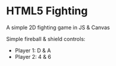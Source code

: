 # HTML5 Fighting
A simple 2D fighting game in JS &amp; Canvas

Simple fireball & shield controls:

* Player 1: D & A
* Player 2: 4 & 6
